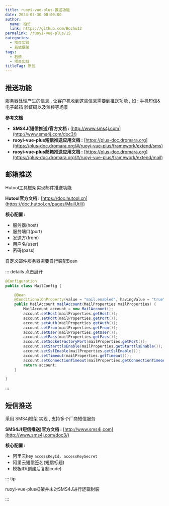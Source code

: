 ```yaml
---
title: ruoyi-vue-plus-推送功能
date: 2024-03-30 00:00:00
author: 
  name: 柏竹
  link: https://github.com/Bozhu12
permalink: /ruoyi-vue-plus/15
categories: 
  - 项目实践
  - 若依框架
tags: 
  - 若依
  - 项目实战
titleTag: 原创
---
```


## 推送功能

服务器处理产生的信息 , 让客户机收到这些信息需要到推送功能 , 如 : 手机短信&电子邮箱 验证码以及监控等场景

**参考文档** 

- **SMS4J(短信推送)官方文档 :** [http://www.sms4j.com](http://www.sms4j.com/doc3/) 
- **ruoyi-vue-plus短信推送应用文档 :** [https://plus-doc.dromara.org](https://plus-doc.dromara.org/#/ruoyi-vue-plus/framework/extend/sms) 
- **ruoyi-vue-plus邮箱推送应用文档 :** [https://plus-doc.dromara.org](https://plus-doc.dromara.org/#/ruoyi-vue-plus/framework/extend/mail) 

## 邮箱推送

Hutool工具框架实现邮件推送功能

**Hutool官方文档 :** [https://doc.hutool.cn](https://doc.hutool.cn/pages/MailUtil/)

**核心配置 :** 

- 服务器(host)
- 服务端口(port)
- 发送方(from)
- 用户名(user)
- 密码(pass)

自定义邮件服务器需要自行装配Bean

::: details 点击展开

```java
@Configuration
public class MailConfig {

    @Bean
    @ConditionalOnProperty(value = "mail.enabled", havingValue = "true")
    public MailAccount mailAccount(MailProperties mailProperties) {
        MailAccount account = new MailAccount();
        account.setHost(mailProperties.getHost());
        account.setPort(mailProperties.getPort());
        account.setAuth(mailProperties.getAuth());
        account.setFrom(mailProperties.getFrom());
        account.setUser(mailProperties.getUser());
        account.setPass(mailProperties.getPass());
        account.setSocketFactoryPort(mailProperties.getPort());
        account.setStarttlsEnable(mailProperties.getStarttlsEnable());
        account.setSslEnable(mailProperties.getSslEnable());
        account.setTimeout(mailProperties.getTimeout());
        account.setConnectionTimeout(mailProperties.getConnectionTimeout());
        return account;
    }

}
```

:::

## 短信推送

采用 SMS4j框架 实现 , 支持多个厂商短信服务

**SMS4J(短信推送)官方文档 :** [http://www.sms4j.com](http://www.sms4j.com/doc3/) 

**核心配置 :** 

- 阿里云key `accessKeyId`、`accessKeySecret` 
- 阿里云短信签名(短信标题)
- 模板ID(创建后复制code)

::: tip

ruoyi-vue-plus框架并未对SMS4J进行逻辑封装 

:::

